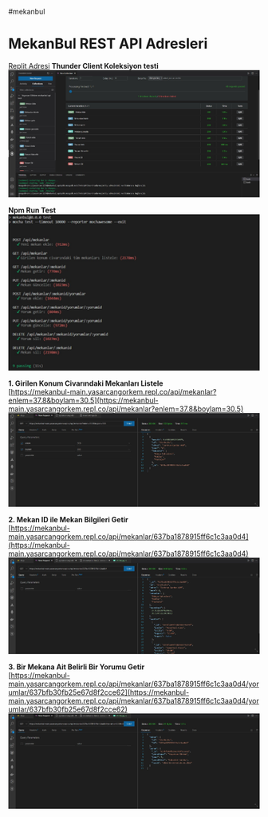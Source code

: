 #mekanbul
# MekanBul REST API Adresleri #

[Replit Adresi](https://mekanbul.yasarcangorkem.repl.co/?enlem=37.8&boylam=30.5)
**Thunder Client Koleksiyon testi** <br>
![koleksiyon test resmi](https://github.com/yasarcangorkem/mekanbul-main/blob/odev6/resimler/Collection%20test.jpg) <br>

**Npm Run Test** <br>
![test resmi](https://github.com/yasarcangorkem/mekanbul-main/blob/odev6/resimler/test.jpg) <br>

**1. Girilen Konum Civarındaki Mekanları Listele** <br>
[https://mekanbul-main.yasarcangorkem.repl.co/api/mekanlar?enlem=37.8&boylam=30.5](https://mekanbul-main.yasarcangorkem.repl.co/api/mekanlar?enlem=37.8&boylam=30.5) <br>
![mekan resmi](https://github.com/yasarcangorkem/mekanbul-main/blob/odev5/resimler/200ok.jpg) <br>

**2. Mekan ID ile Mekan Bilgileri Getir** <br>
[https://mekanbul-main.yasarcangorkem.repl.co/api/mekanlar/637ba1878915ff6c1c3aa0d4](https://mekanbul-main.yasarcangorkem.repl.co/api/mekanlar/637ba1878915ff6c1c3aa0d4) <br>
![mekanlar resmi](https://github.com/yasarcangorkem/mekanbul-main/blob/odev5/resimler/mekan.jpg) <br>

**3. Bir Mekana Ait Belirli Bir Yorumu Getir** <br>
[https://mekanbul-main.yasarcangorkem.repl.co/api/mekanlar/637ba1878915ff6c1c3aa0d4/yorumlar/637bfb30fb25e67d8f2cce62](https://mekanbul-main.yasarcangorkem.repl.co/api/mekanlar/637ba1878915ff6c1c3aa0d4/yorumlar/637bfb30fb25e67d8f2cce62) <br>
![mekanlar resmi](https://github.com/yasarcangorkem/mekanbul-main/blob/odev5/resimler/yorumlar.jpg) <br>
